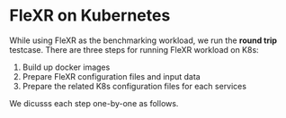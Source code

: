 # FleXR on Kubernetes

While using FleXR as the benchmarking workload, we run the **round trip** testcase.
There are three steps for running FleXR workload on K8s:

1. Build up docker images
2. Prepare FleXR configuration files and input data
3. Prepare the related K8s configuration files for each services

We dicusss each step one-by-one as follows.
